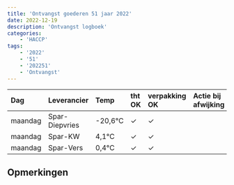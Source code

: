 ```yaml
---
title: 'Ontvangst goederen 51 jaar 2022'
date: 2022-12-19
description: 'Ontvangst logboek'
categories:
    - 'HACCP'
tags:
    - '2022'
    - '51'
    - '202251'
    - 'Ontvangst'
---
```

| Dag | Leverancier | Temp | tht OK | verpakking OK | Actie bij afwijking | Controle door |
|:---|:---|:---|:---|:---|:---|:---|
| maandag | Spar-Diepvries | -20,6°C | &check; | &check; | | DPater |
| maandag | Spar-KW | 4,1°C | &check; | &check; | | DPater |
| maandag | Spar-Vers | 0,4°C | &check; | &check; | | DPater |

## Opmerkingen



